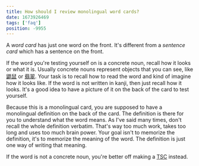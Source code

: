 ```yaml
---
title: How should I review monolingual word cards?
date: 1673926469
tags: ['faq']
position: -9955
---
```


A *word card* has just one word on the front.
It's different from a *sentence card* which has a sentence on the front.

If the word you're testing yourself on is a concrete noun, recall how it looks or what it is.
Usually concrete nouns represent objects that you can see, like
[鼯鼠](https://ja.wikipedia.org/wiki/ムササビ?lang=ja)
or [翡翠](https://ja.wikipedia.org/wiki/%E3%82%AB%E3%83%AF%E3%82%BB%E3%83%9F?lang=ja).
Your task is to recall how to read the word and kind of imagine how it looks like.
If the word is not written in kanji, then just recall how it looks.
It's a good idea to have a picture of it on the back of the card to test yourself.

Because this is a monolingual card,
you are supposed to have a monolingual definition on the back of the card.
The definition is there for you to understand what the word means.
As I've said many times, don't recall the whole definition verbatim.
That's way too much work, takes too long and uses too much brain power.
Your goal isn't to memorize the definition, it's to memorize the meaning of the word.
The definition is just one way of writing that meaning.

If the word is not a concrete noun,
you're better off making a [TSC](how-to-review-and-grade-tscs.html) instead.
